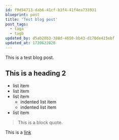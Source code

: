 ```yaml
---
id: f9d54713-dab6-41cf-b3f4-41f4ea733931
blueprint: post
title: 'Test blog post'
post_tags:
  - taga
  - tagb
updated_by: d5ab20b3-388d-4650-bb43-d170de415ebf
updated_at: 1720622028
---
```


This is a test blog post.

## This is a heading 2

- list item
- list item
- list item
  - indented list item
  - indented list item
- list item

> This is a block quote.

This is a [link](https://google.com)
